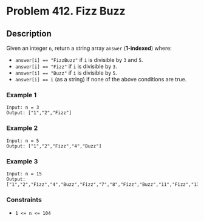 # Problem 412. Fizz Buzz

## Description
Given an integer `n`, return a string array `answer` (**1-indexed**) where:
* `answer[i] == "FizzBuzz"` if `i` is divisible by `3` and `5`.
* `answer[i] == "Fizz"` if `i` is divisible by `3`.
* `answer[i] == "Buzz"` if `i` is divisible by `5`.
* `answer[i] == i` (as a string) if none of the above conditions are true.

### Example 1
```
Input: n = 3
Output: ["1","2","Fizz"]
```

### Example 2
```
Input: n = 5
Output: ["1","2","Fizz","4","Buzz"]
```

### Example 3
```
Input: n = 15
Output: ["1","2","Fizz","4","Buzz","Fizz","7","8","Fizz","Buzz","11","Fizz","13","14","FizzBuzz"]
```

### Constraints
* `1 <= n <= 104`